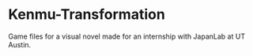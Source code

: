 # Kenmu-Transformation

Game files for a visual novel made for an internship with JapanLab at UT Austin.
